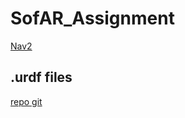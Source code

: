 # SofAR_Assignment

[Nav2](https://navigation.ros.org/index.html)


## .urdf files
[repo git](https://github.com/cyberbotics/webots.git)
